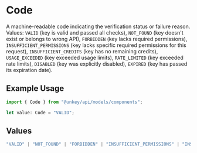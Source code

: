 # Code

A machine-readable code indicating the verification status
or failure reason. Values: `VALID` (key is valid and passed all checks), `NOT_FOUND` (key doesn't
exist or belongs to wrong API), `FORBIDDEN` (key lacks required permissions), `INSUFFICIENT_PERMISSIONS`
(key lacks specific required permissions for this request), `INSUFFICIENT_CREDITS`
(key has no remaining credits), `USAGE_EXCEEDED` (key exceeded usage limits), `RATE_LIMITED` (key exceeded rate limits), `DISABLED` (key was explicitly disabled),
`EXPIRED` (key has passed its expiration date).


## Example Usage

```typescript
import { Code } from "@unkey/api/models/components";

let value: Code = "VALID";
```

## Values

```typescript
"VALID" | "NOT_FOUND" | "FORBIDDEN" | "INSUFFICIENT_PERMISSIONS" | "INSUFFICIENT_CREDITS" | "USAGE_EXCEEDED" | "RATE_LIMITED" | "DISABLED" | "EXPIRED"
```